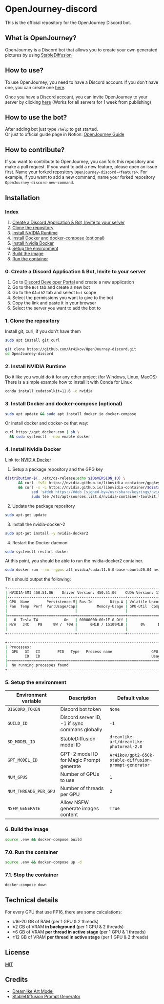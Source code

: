 # OpenJourney-discord

This is the official repository for the OpenJourney Discord bot.

## What is OpenJourney?

OpenJourney is a Discord bot that allows you to create your own generated pictures by using [StableDiffusion](https://github.com/huggingface/diffusers)

## How to use?

To use OpenJourney, you need to have a Discord account. If you don't have one, you can create one [here](https://discord.com/register).

Once you have a Discord account, you can invite OpenJourney to your server by clicking [here](https://discord.com/oauth2/authorize?client_id=1057463364848209981&permissions=534723950656&scope=bot) (Works for all servers for 1 week from publishing)

## How to use the bot?

After adding bot just type `/help` to get started. <br>
Or just to official guide page in Notion: [OpenJourney Guide](https://button-aurora-7b8.notion.site/OpenJourney-Guide-05401d7a438e4e5cb2cbb241a15d6bdf)

## How to contribute?

If you want to contribute to OpenJourney, you can fork this repository and make a pull request. If you want to add a new feature, please open an issue first. Name your forked repository `OpenJourney-discord-<feature>`. For example, if you want to add a new command, name your forked repository `OpenJourney-discord-new-command`.

## Installation

### Index

1. [Create a Discord Application & Bot, Invite to your server](#0-create-a-discord-application--bot-invite-to-your-server)
2. [Clone the repository](#1-clone-the-repository)
3. [Install NVIDIA Runtime](#2-install-nvidia-runtime)
4. [Install Docker and docker-compose (optional)](#3-install-docker-and-docker-compose-optional)
5. [Install Nvidia Docker](#4-install-nvidia-docker)
6. [Setup the environment](#5-setup-the-environment)
7. [Build the image](#6-build-the-image)
8. [Run the container](#70-run-the-container)


### 0. Create a Discord Application & Bot, Invite to your server

1. Go to [Discord Developer Portal](https://discord.com/developers/applications) and create a new application
2. Go to the `Bot` tab and create a new bot
3. Go to the `OAuth2` tab and select `bot` scope
4. Select the permissions you want to give to the bot
5. Copy the link and paste it in your browser
6. Select the server you want to add the bot to

### 1. Clone the repository

Install git, curl, if you don't have them

```bash
sudo apt install git curl
```

```bash
git clone https://github.com/Ar4ikov/OpenJourney-discord.git
cd OpenJourney-discord
```

### 2. Install NVIDIA Runtime

Do it like you would do it for any other project (for Windows, Linux, MacOS) <br>
There is a simple example how to install it with Conda for Linux

```bash
conda install cudatoolkit=11.6 -c nvidia
```

### 3. Install Docker and docker-compose (optional)

```bash
sudo apt update && sudo apt install docker.io docker-compose
```

Or install docker and docker-ce that way:

```bash
curl https://get.docker.com | sh \
  && sudo systemctl --now enable docker
```

### 4. Install Nvidia Docker

Link to: [NVIDIA Docker](https://docs.nvidia.com/datacenter/cloud-native/container-toolkit/install-guide.html#setting-up-nvidia-container-toolkit)

1. Setup a package repository and the GPG key

```bash
distribution=$(. /etc/os-release;echo $ID$VERSION_ID) \
      && curl -fsSL https://nvidia.github.io/libnvidia-container/gpgkey | sudo gpg --dearmor -o /usr/share/keyrings/nvidia-container-toolkit-keyring.gpg \
      && curl -s -L https://nvidia.github.io/libnvidia-container/$distribution/libnvidia-container.list | \
            sed 's#deb https://#deb [signed-by=/usr/share/keyrings/nvidia-container-toolkit-keyring.gpg] https://#g' | \
            sudo tee /etc/apt/sources.list.d/nvidia-container-toolkit.list
```

2. Update the package repository

```bash
sudo apt-get update
```

3. Install the nvidia-docker-2

```bash
sudo apt-get install -y nvidia-docker2
```

4. Restart the Docker daemon

```bash
sudo systemctl restart docker
```

At this point, you should be able to run the nvidia-docker2 container.

```bash
sudo docker run --rm --gpus all nvidia/cuda:11.6.0-base-ubuntu20.04 nvidia-smi
```

This should output the following:

```bash
+-----------------------------------------------------------------------------+
| NVIDIA-SMI 450.51.06    Driver Version: 450.51.06    CUDA Version: 11.0     |
|-------------------------------+----------------------+----------------------+
| GPU  Name        Persistence-M| Bus-Id        Disp.A | Volatile Uncorr. ECC |
| Fan  Temp  Perf  Pwr:Usage/Cap|         Memory-Usage | GPU-Util  Compute M. |
|                               |                      |               MIG M. |
|===============================+======================+======================|
|   0  Tesla T4            On   | 00000000:00:1E.0 Off |                    0 |
| N/A   34C    P8     9W /  70W |      0MiB / 15109MiB |      0%      Default |
|                               |                      |                  N/A |
+-------------------------------+----------------------+----------------------+

+-----------------------------------------------------------------------------+
| Processes:                                                                  |
|  GPU   GI   CI        PID   Type   Process name                  GPU Memory |
|        ID   ID                                                   Usage      |
|=============================================================================|
|  No running processes found                                                 |
+-----------------------------------------------------------------------------+
```

### 5. Setup the environment

| Environment variable | Description | Default value |
| --- | --- | --- |
| `DISCORD_TOKEN` | Discord bot token | `None` |
| `GUILD_ID` | Discord server ID, -1 if sync commans globally | `-1` |
| `SD_MODEL_ID` | StableDiffusion model ID | `dreamlike-art/dreamlike-photoreal-2.0` |
| `GPT_MODEL_ID` | GPT-2 model ID for Magic Prompt generate | `Ar4ikov/gpt2-650k-stable-diffusion-prompt-generator` |
| `NUM_GPUS` | Number of GPUs to use | `1` |
| `NUM_THREADS_PER_GPU` | Number of threads per GPU | `2` |
| `NSFW_GENERATE` | Allow NSFW generate images content | `True` |

### 6. Build the image

```bash
source .env && docker-compose build
```

### 7.0. Run the container

```bash
source .env && docker-compose up -d
```

### 7.1. Stop the container

```bash
docker-compose down
```

## Technical details

For every GPU that use FP16, there are some calculations:
* ±16-20 GB of RAM (per 1 GPU & 2 threads)
* ±2 GB of VRAM **in background** (per 1 GPU & 2 threads)
* ±6 GB of VRAM **per thread in active stage** (per 1 GPU & 1 threads)
* ±12 GB of VRAM **per thread in active stage** (per 1 GPU & 2 threads)

## License

[MIT](https://choosealicense.com/licenses/mit/)

## Credits

* [Dreamlike Art Model](https://huggingface.co/dreamlike-art/dreamlike-photoreal-2.0)
* [StableDiffusion Prompt Generator](https://huggingface.co/Ar4ikov/gpt2-650k-stable-diffusion-prompt-generator)
